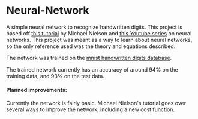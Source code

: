 # Neural-Network

A simple neural network to recognize handwritten digits. This project is based off [this tutorial](http://neuralnetworksanddeeplearning.com/) by Michael 
Nielson and [this Youtube series](https://youtu.be/aircAruvnKk) on neural networks.
This project was meant as a way to learn about neural networks, so the only reference used was the theory and equations described.

The network was trained on the [mnist handwritten digits database](http://yann.lecun.com/exdb/mnist/).

The trained network currently has an accuracy of around 94% on the training data, and 93% on the test data. 

#### Planned improvements:
Currently the network is fairly basic. Michael Nielson's tutorial goes over several ways to improve the network, including a new cost function.
